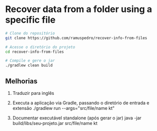 # Recover data from a folder using a specific file

```sh
# Clone do repositório
git clone https://github.com/ramuspedro/recover-info-from-files

# Acesse o diretório do projeto
cd recover-info-from-files

# Compile e gere o jar
./gradlew clean build

```

## Melhorias

1. Traduzir para inglês

2. Executa a aplicação via Gradle, passando o diretório de entrada e extensão
./gradlew run --args="src/file/name kt"

3. Documentar executável standalone (após gerar o jar)
java -jar build/libs/seu-projeto.jar src/file/name kt
